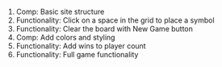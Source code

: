 1. Comp: Basic site structure
2. Functionality: Click on a space in the grid to place a symbol
3. Functionality: Clear the board with New Game button
4. Comp: Add colors and styling
5. Functionality: Add wins to player count
6. Functionality: Full game functionality